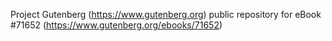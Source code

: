 Project Gutenberg (https://www.gutenberg.org) public repository
for eBook #71652 (https://www.gutenberg.org/ebooks/71652)
